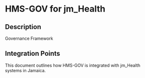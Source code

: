 # HMS-GOV for jm_Health

## Description

Governance Framework

## Integration Points

This document outlines how HMS-GOV is integrated with jm_Health systems in Jamaica.

